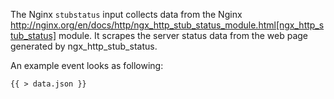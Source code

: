 The Nginx `stubstatus` input collects data from the Nginx
http://nginx.org/en/docs/http/ngx_http_stub_status_module.html[ngx_http_stub_status] module. It
scrapes the server status data from the web page generated by ngx_http_stub_status.

An example event looks as following:

```
{{ > data.json }}
```

